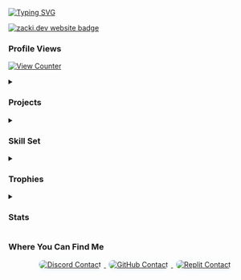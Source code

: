 <p>
    <a href="https://git.io/typing-svg">
        <img src="https://readme-typing-svg.demolab.com?font=Fira+Code&size=18&duration=3000&pause=500&color=4EADDB&background=1C1C1C&center=true&vCenter=true&height=100&lines=Heyo!;My+name+is+ZackiBoiz.;...or+Zacki+for+short.;I+enjoy+hacking+games+like+Blooket.;Sometimes+janky+.io+games+as+well.;Check+out+my+repositories!" alt="Typing SVG">
    </a>
</p>

<p>
  <a href="https://zacki.dev" target="_blank">
    <img src="https://img.shields.io/badge/Visit%20my%20website!-zacki.dev-FF00AA?style=for-the-badge&logoColor=white" alt="zacki.dev website badge">
  </a>
</p>

<h3 id="profile-views">Profile Views</h3>
<p>
    <a href="https://github.com/antonkomarev/github-profile-views-counter">
        <img src="https://komarev.com/ghpvc/?username=ZackiBoiz&style=for-the-badge&color=4EADDB&label=Profile+Views" alt="View Counter">
    </a>
</p>

<details>
    <summary>
        <h3 id="projects">Projects</h3>
    </summary>
    <ul>
        <li><strong>IO Game Hacks</strong></li>
        <li><strong>Full stack web applications</strong></li>
        <li>
            <strong>Private Projects</strong>
            <ul>
                <li><a href="https://cavegame.io">Cavegame.io</a> Client</li>
                <li>Cavegame.io Tools/Hacks <em>(built with kmccord1)</em></li>
                <li><a href="https://talkomatic.co">Talkomatic.co</a> Client</li>
                <li>Talkomatic.co <a href="https://github.com/MohdYahyaMahmodi/talkomatic-classic">Development</a></li>
                <li><a href="https://multiplayerpiano.net">Multiplayer Piano</a> Client</li>
            </ul>
        </li>
    </ul>
    <b><em>If you feel like contributing to a repository, feel free to open an issue or pull request!</em></b>
</details>

<details>
    <summary>
        <h3 id="tools">Skill Set</h3>
    </summary>
    <h4>What I Use</h4>
    <a href="https://skillicons.dev">
        <img src="https://skillicons.dev/icons?i=html,css,bootstrap,js,jquery,nodejs,discordjs,py,java,sqlite,linux,windows,git,github,raspberrypi,vscode,androidstudio,replit&perline=8" alt="Skill Icons">
    </a>
    <h4>Learning/Exploring</h4>
    <a href="https://skillicons.dev">
        <img src="https://skillicons.dev/icons?i=tailwind,react,cpp,arduino&perline=8" alt="Skill Icons">
    </a>
</details>

<details>
    <summary>
        <h3 id="trophies">Trophies</h3>
    </summary>
    <p>
        <a href="https://github.com/lucthienphong1120/github-trophies">
            <img src="https://github-trophies.vercel.app/?username=ZackiBoiz&theme=onedark" alt="GitHub Trophies">
        </a>
    </p>
</details>

<details>
    <summary>
        <h3 id="stats">Stats</h3>
    </summary>
    <p>
        <a href="https://github.com/anuraghazra/github-readme-stats">
            <img height="175" align="center" src="https://github-readme-stats.vercel.app/api?username=ZackiBoiz&theme=dark&show_icons=true&locale=en&layout=compact&card_width=350&hide_border=true" alt="GitHub User Stats">
        </a>
        <a href="https://github.com/anuraghazra/github-readme-stats">
            <img height="175" align="center" src="https://github-readme-stats.vercel.app/api/top-langs?username=ZackiBoiz&theme=dark&layout=compact&card_width=350&langs_count=16&hide_border=true" alt="GitHub Language Stats">
        </a>
    </p>
</details>

<h3 id="contacts">Where You Can Find Me</h3>
<p class="modern-badges" align="center">
    <a href="https://discord.com/users/900442235760443442">
        <img src="https://img.shields.io/badge/Discord-zackiboiz-5865F2?style=for-the-badge&logo=discord&logoColor=white" alt="Discord Contact" style="margin:0 6px 8px 6px;border-radius:8px;box-shadow:0 2px 8px rgba(78,173,219,0.10);">
    </a>
    <a href="https://github.com/ZackiBoiz">
        <img src="https://img.shields.io/badge/GitHub-ZackiBoiz-181717?style=for-the-badge&logo=github&logoColor=white" alt="GitHub Contact" style="margin:0 6px 8px 6px;border-radius:8px;box-shadow:0 2px 8px rgba(78,173,219,0.10);">
    </a>
    <a href="https://replit.com/@zackiboiz">
        <img src="https://img.shields.io/badge/Replit-%40ZackiBoiz-F26207?style=for-the-badge&logo=replit&logoColor=white" alt="Replit Contact" style="margin:0 6px 8px 6px;border-radius:8px;box-shadow:0 2px 8px rgba(78,173,219,0.10);">
    </a>
</p>